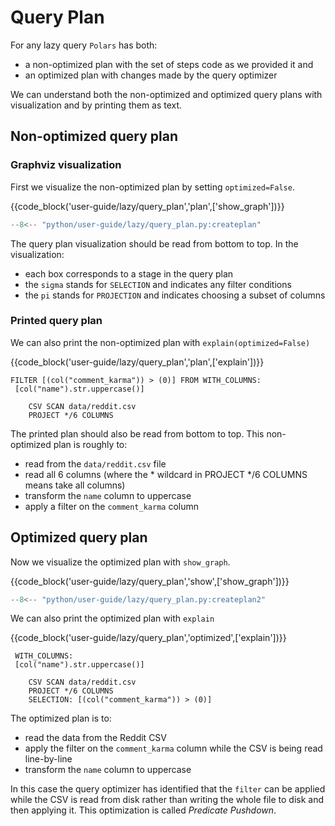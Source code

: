 # Query Plan

For any lazy query `Polars` has both:

- a non-optimized plan with the set of steps code as we provided it and
- an optimized plan with changes made by the query optimizer

We can understand both the non-optimized and optimized query plans with visualization and by printing them as text.

## Non-optimized query plan

### Graphviz visualization

First we visualize the non-optimized plan by setting `optimized=False`.

{{code_block('user-guide/lazy/query_plan','plan',['show_graph'])}}

<div style="display:none">
```python exec="on" result="text" session="user-guide/lazy/query_plan"
--8<-- "python/user-guide/lazy/query_plan.py:setup"
--8<-- "python/user-guide/lazy/query_plan.py:plan"
```
</div>

```python exec="on" session="user-guide/lazy/query_plan"
--8<-- "python/user-guide/lazy/query_plan.py:createplan"
```

The query plan visualization should be read from bottom to top. In the visualization:

- each box corresponds to a stage in the query plan
- the `sigma` stands for `SELECTION` and indicates any filter conditions
- the `pi` stands for `PROJECTION` and indicates choosing a subset of columns

### Printed query plan

We can also print the non-optimized plan with `explain(optimized=False)`

{{code_block('user-guide/lazy/query_plan','plan',['explain'])}}

```text
FILTER [(col("comment_karma")) > (0)] FROM WITH_COLUMNS:
 [col("name").str.uppercase()]

    CSV SCAN data/reddit.csv
    PROJECT */6 COLUMNS
```

The printed plan should also be read from bottom to top. This non-optimized plan is roughly to:

- read from the `data/reddit.csv` file
- read all 6 columns (where the * wildcard in PROJECT \*/6 COLUMNS means take all columns)
- transform the `name` column to uppercase
- apply a filter on the `comment_karma` column

## Optimized query plan

Now we visualize the optimized plan with `show_graph`.

{{code_block('user-guide/lazy/query_plan','show',['show_graph'])}}

```python exec="on" session="user-guide/lazy/query_plan"
--8<-- "python/user-guide/lazy/query_plan.py:createplan2"
```

We can also print the optimized plan with `explain`

{{code_block('user-guide/lazy/query_plan','optimized',['explain'])}}

```text
 WITH_COLUMNS:
 [col("name").str.uppercase()]

    CSV SCAN data/reddit.csv
    PROJECT */6 COLUMNS
    SELECTION: [(col("comment_karma")) > (0)]
```

The optimized plan is to:

- read the data from the Reddit CSV
- apply the filter on the `comment_karma` column while the CSV is being read line-by-line
- transform the `name` column to uppercase

In this case the query optimizer has identified that the `filter` can be applied while the CSV is read from disk rather than writing the whole file to disk and then applying it. This optimization is called *Predicate Pushdown*.